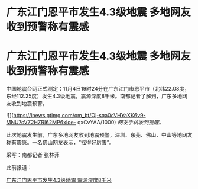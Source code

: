 # 广东江门恩平市发生4.3级地震 多地网友收到预警称有震感

# 广东江门恩平市发生4.3级地震 多地网友收到预警称有震感

中国地震台网正式测定：11月4日19时24分在广东江门市恩平市（北纬22.08度，东经112.25度）发生4.3级地震，震源深度8千米。南都记者了解到，广东多地网友收到地震预警。

![](https://inews.gtimg.com/om_bt/Oj-sqa0cVHYaXK6v9-MNU7cVZ2HZRI62MP6xIoe-
qxCvYAA/1000) _网友手机收到提醒。_

此次地震发生前，广东多地网友收到地震预警，深圳、东莞、佛山、中山等地网友称有震感。一名佛山网友表示，“摇得好厉害”。

采写：南都记者 张林菲

此前报道：

[广东江门恩平市发生4.3级地震 震源深度8千米](https://new.qq.com/rain/a/20231104A07X3U00)

